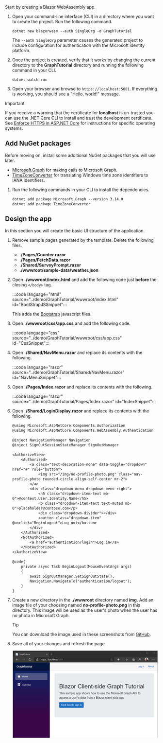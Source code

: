 <!-- markdownlint-disable MD002 MD041 -->

Start by creating a Blazor WebAssembly app.

1. Open your command-line interface (CLI) in a directory where you want to create the project. Run the following command.

    ```Shell
    dotnet new blazorwasm --auth SingleOrg -o GraphTutorial
    ```

    The `--auth SingleOrg` parameter causes the generated project to include configuration for authentication with the Microsoft identity platform.

1. Once the project is created, verify that it works by changing the current directory to the **GraphTutorial** directory and running the following command in your CLI.

    ```Shell
    dotnet watch run
    ```

1. Open your browser and browse to `https://localhost:5001`. If everything is working, you should see a "Hello, world!" message.

> [!IMPORTANT]
> If you receive a warning that the certificate for **localhost** is un-trusted you can use the .NET Core CLI to install and trust the development certificate. See [Enforce HTTPS in ASP.NET Core](/aspnet/core/security/enforcing-ssl?view=aspnetcore-3.1) for instructions for specific operating systems.

## Add NuGet packages

Before moving on, install some additional NuGet packages that you will use later.

- [Microsoft.Graph](https://www.nuget.org/packages/Microsoft.Graph/) for making calls to Microsoft Graph.
- [TimeZoneConverter](https://github.com/mj1856/TimeZoneConverter) for translating Windows time zone identifiers to IANA identifiers.

1. Run the following commands in your CLI to install the dependencies.

    ```Shell
    dotnet add package Microsoft.Graph --version 3.14.0
    dotnet add package TimeZoneConverter
    ```

## Design the app

In this section you will create the basic UI structure of the application.

1. Remove sample pages generated by the template. Delete the following files.

    - **./Pages/Counter.razor**
    - **./Pages/FetchData.razor**
    - **./Shared/SurveyPrompt.razor**
    - **./wwwroot/sample-data/weather.json**

1. Open **./wwwroot/index.html** and add the following code just **before** the closing `</body>` tag.

    :::code language="html" source="../demo/GraphTutorial/wwwroot/index.html" id="BootStrapJSSnippet":::

    This adds the [Bootstrap](https://getbootstrap.com/docs/4.5/getting-started/introduction/) javascript files.

1. Open **./wwwroot/css/app.css** and add the following code.

    :::code language="css" source="../demo/GraphTutorial/wwwroot/css/app.css" id="CssSnippet":::

1. Open **./Shared/NavMenu.razor** and replace its contents with the following.

    :::code language="razor" source="../demo/GraphTutorial/Shared/NavMenu.razor" id="NavMenuSnippet":::

1. Open **./Pages/Index.razor** and replace its contents with the following.

    :::code language="razor" source="../demo/GraphTutorial/Pages/Index.razor" id="IndexSnippet":::

1. Open **./Shared/LoginDisplay.razor** and replace its contents with the following.

    ```razor
    @using Microsoft.AspNetCore.Components.Authorization
    @using Microsoft.AspNetCore.Components.WebAssembly.Authentication

    @inject NavigationManager Navigation
    @inject SignOutSessionStateManager SignOutManager

    <AuthorizeView>
        <Authorized>
            <a class="text-decoration-none" data-toggle="dropdown" href="#" role="button">
                <img src="/img/no-profile-photo.png" class="nav-profile-photo rounded-circle align-self-center mr-2">
            </a>
            <div class="dropdown-menu dropdown-menu-right">
                <h5 class="dropdown-item-text mb-0">@context.User.Identity.Name</h5>
                <p class="dropdown-item-text text-muted mb-0">placeholder@contoso.com</p>
                <div class="dropdown-divider"></div>
                <button class="dropdown-item" @onclick="BeginLogout">Log out</button>
            </div>
        </Authorized>
        <NotAuthorized>
            <a href="authentication/login">Log in</a>
        </NotAuthorized>
    </AuthorizeView>

    @code{
        private async Task BeginLogout(MouseEventArgs args)
        {
            await SignOutManager.SetSignOutState();
            Navigation.NavigateTo("authentication/logout");
        }
    }
    ```

1. Create a new directory in the **./wwwroot** directory named **img**. Add an image file of your choosing named **no-profile-photo.png** in this directory. This image will be used as the user's photo when the user has no photo in Microsoft Graph.

    > [!TIP]
    > You can download the image used in these screenshots from [GitHub](https://github.com/microsoftgraph/msgraph-training-blazor-clientside/blob/master/demo/GraphTutorial/wwwroot/img/no-profile-photo.png).

1. Save all of your changes and refresh the page.

    ![A screenshot of the redesigned home page](./images/create-app-01.png)
